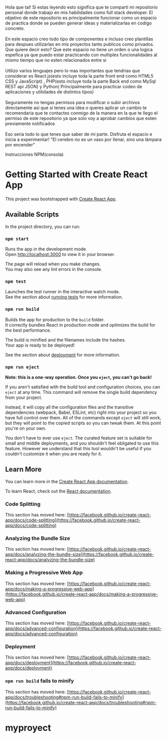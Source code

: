 Hola que tal! Si estas leyendo esto significa que te comparti mi repositorio personal donde trabajo en mis habilidades como full stack developer. El objetivo de este repositorio es principalmente funcionar como un espacio de practica donde se pueden generar ideas y materializarlas en codigo concreto. <br><br/>
En este espacio creo todo tipo de componentes e incluso creo plantillas para despues utilizarlas en mis proyectos tanto publicos como privados. Que quiere decir esto? Que este espacio no tiene un orden o una logica espefica ya que puedo estar practicando con multiples funcionalidades al mismo tiempo que no esten relacionados entre si <br><br/>
Utilizo varios lenguajes pero lo mas importantes que tendrias que considerar es React.js(esto incluye toda la parte front end como HTML5 CSS y JavaScript) , PHP(esto incluye toda la parte Back end como MySql REST api JSON) y Python( Principalmente para practicar codeo de aplicaciones y utilidades de distintos tipos)<br><br/>
Seguramente no tengas permisos para modificar o subir archivos directamente asi que si tenes una idea o queres aplicar un cambio te recomendaria que te contactes conmigo de la manera en la que te llego el permiso de este repositorio ya que solo voy a aprobar cambios que esten previamente notificados<br><br/>
Eso seria todo lo que tenes que saber de mi parte. Disfruta el espacio e inicia a experimentar! "El cerebro no es un vaso por llenar, sino una lámpara por encender"

Instrucciones NPM(consola)

# Getting Started with Create React App

This project was bootstrapped with [Create React App](https://github.com/facebook/create-react-app).

## Available Scripts

In the project directory, you can run:

### `npm start`

Runs the app in the development mode.\
Open [http://localhost:3000](http://localhost:3000) to view it in your browser.

The page will reload when you make changes.\
You may also see any lint errors in the console.

### `npm test`

Launches the test runner in the interactive watch mode.\
See the section about [running tests](https://facebook.github.io/create-react-app/docs/running-tests) for more information.

### `npm run build`

Builds the app for production to the `build` folder.\
It correctly bundles React in production mode and optimizes the build for the best performance.

The build is minified and the filenames include the hashes.\
Your app is ready to be deployed!

See the section about [deployment](https://facebook.github.io/create-react-app/docs/deployment) for more information.

### `npm run eject`

**Note: this is a one-way operation. Once you `eject`, you can't go back!**

If you aren't satisfied with the build tool and configuration choices, you can `eject` at any time. This command will remove the single build dependency from your project.

Instead, it will copy all the configuration files and the transitive dependencies (webpack, Babel, ESLint, etc) right into your project so you have full control over them. All of the commands except `eject` will still work, but they will point to the copied scripts so you can tweak them. At this point you're on your own.

You don't have to ever use `eject`. The curated feature set is suitable for small and middle deployments, and you shouldn't feel obligated to use this feature. However we understand that this tool wouldn't be useful if you couldn't customize it when you are ready for it.

## Learn More

You can learn more in the [Create React App documentation](https://facebook.github.io/create-react-app/docs/getting-started).

To learn React, check out the [React documentation](https://reactjs.org/).

### Code Splitting

This section has moved here: [https://facebook.github.io/create-react-app/docs/code-splitting](https://facebook.github.io/create-react-app/docs/code-splitting)

### Analyzing the Bundle Size

This section has moved here: [https://facebook.github.io/create-react-app/docs/analyzing-the-bundle-size](https://facebook.github.io/create-react-app/docs/analyzing-the-bundle-size)

### Making a Progressive Web App

This section has moved here: [https://facebook.github.io/create-react-app/docs/making-a-progressive-web-app](https://facebook.github.io/create-react-app/docs/making-a-progressive-web-app)

### Advanced Configuration

This section has moved here: [https://facebook.github.io/create-react-app/docs/advanced-configuration](https://facebook.github.io/create-react-app/docs/advanced-configuration)

### Deployment

This section has moved here: [https://facebook.github.io/create-react-app/docs/deployment](https://facebook.github.io/create-react-app/docs/deployment)

### `npm run build` fails to minify

This section has moved here: [https://facebook.github.io/create-react-app/docs/troubleshooting#npm-run-build-fails-to-minify](https://facebook.github.io/create-react-app/docs/troubleshooting#npm-run-build-fails-to-minify)
# myproyect
